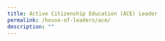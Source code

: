 ```yaml
---
title: Active Citizenship Education (ACE) Leader
permalink: /house-of-leaders/ace/
description: ""
---
```

